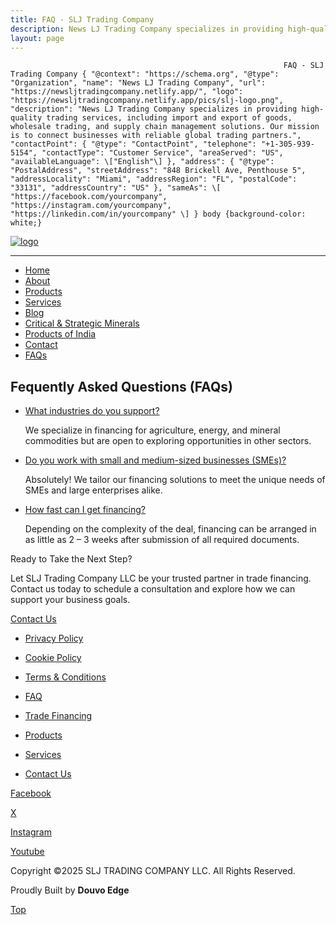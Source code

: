 ```yaml
---
title: FAQ - SLJ Trading Company
description: News LJ Trading Company specializes in providing high-quality trading services, including import and export of goods, wholesale trading, and supply chain management solutions.
layout: page
---
```


                                  
                                                                 FAQ - SLJ Trading Company { "@context": "https://schema.org", "@type": "Organization", "name": "News LJ Trading Company", "url": "https://newsljtradingcompany.netlify.app/", "logo": "https://newsljtradingcompany.netlify.app/pics/slj-logo.png", "description": "News LJ Trading Company specializes in providing high-quality trading services, including import and export of goods, wholesale trading, and supply chain management solutions. Our mission is to connect businesses with reliable global trading partners.", "contactPoint": { "@type": "ContactPoint", "telephone": "+1-305-939-5154", "contactType": "Customer Service", "areaServed": "US", "availableLanguage": \["English"\] }, "address": { "@type": "PostalAddress", "streetAddress": "848 Brickell Ave, Penthouse 5", "addressLocality": "Miami", "addressRegion": "FL", "postalCode": "33131", "addressCountry": "US" }, "sameAs": \[ "https://facebook.com/yourcompany", "https://instagram.com/yourcompany", "https://linkedin.com/in/yourcompany" \] } body {background-color: white;}

[![logo](https://sljtradingcompany.b-cdn.net/pics/slj-logo.png)](index.html)

* * *

*   [Home](index.html)
*   [About](about.html)
*   [Products](products.html)
*   [Services](services.html)
*   [Blog](blog.html)
*   [Critical & Strategic Minerals](critical-strategic-minerals.html)
*   [Products of India](products-of-india.html)
*   [Contact](contact.html)
*   [FAQs](faq.html)

Fequently Asked Questions (FAQs)
--------------------------------

*   [What industries do you support?](#)
    
    We specialize in financing for agriculture, energy, and mineral commodities but are open to exploring opportunities in other sectors.
    
*   [Do you work with small and medium-sized businesses (SMEs)?](#)
    
    Absolutely! We tailor our financing solutions to meet the unique needs of SMEs and large enterprises alike.
    
*   [How fast can I get financing?](#)
    
    Depending on the complexity of the deal, financing can be arranged in as little as 2 – 3 weeks after submission of all required documents.
    

  
  

Ready to Take the Next Step?

Let SLJ Trading Company LLC be your trusted partner in trade financing.  
Contact us today to schedule a consultation and explore how we can support your business goals.

[Contact Us](contact.html)

*   [Privacy Policy](privacy.html)
*   [Cookie Policy](cookies.html)
*   [Terms & Conditions](terms.html)
*   [FAQ](faq.html)

*   [Trade Financing](trade-financing.html)
*   [Products](products.html)
*   [Services](services.html)
*   [Contact Us](contact.html)

[Facebook](https://www.facebook.com/indonez)

[X](https://twitter.com/indonez_tw)

[Instagram](https://www.instagram.com/indonez_ig)

[Youtube](#some-link)

Copyright ©2025 SLJ TRADING COMPANY LLC. All Rights Reserved.

Proudly Built by **Douvo Edge**

[Top](#)
